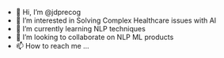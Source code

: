 - 👋 Hi, I’m @jdprecog
- 👀 I’m interested in Solving Complex Healthcare issues with AI
- 🌱 I’m currently learning NLP techniques
- 💞️ I’m looking to collaborate on NLP ML products
- 📫 How to reach me ...

<!---
jdprecog/jdprecog is a ✨ special ✨ repository because its `README.md` (this file) appears on your GitHub profile.
You can click the Preview link to take a look at your changes.
--->
